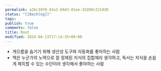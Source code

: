 ```yaml
---
permalink: a2bc19f8-43a2-68d3-81ae-3d280c221d20
status: "[[Backlog]]"
tags: 
publish: true
comments: false
title: Root
modified: 2024-04-13T17:14:35+09:00
---
```


- 게으름을 숨기기 위해 생산성 도구와 자동화를 좋아하는 사람
- 책은 누군가의 노력으로 잘 정제된 지식의 집합체라 생각하고, 독서는 지식을 손쉽게 체득할 수 있는 수단이라 생각해서 좋아하는 사람